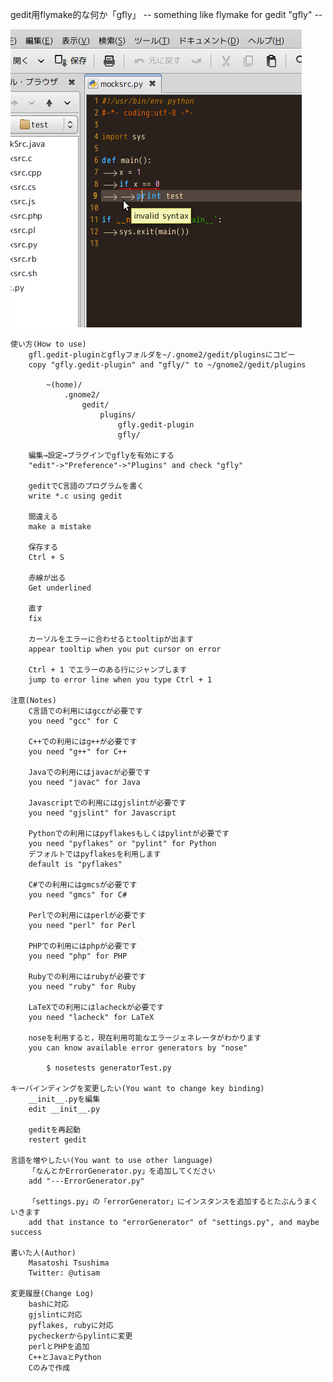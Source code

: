 gedit用flymake的な何か「gfly」
	-- something like flymake for gedit "gfly" --

![Screenshot](http://github.com/utisam/gfly/blob/master/Screenshot.png?raw=true "Screenshot")

	使い方(How to use)
		gfl.gedit-pluginとgflyフォルダを~/.gnome2/gedit/pluginsにコピー
		copy "gfly.gedit-plugin" and "gfly/" to ~/gnome2/gedit/plugins
		
			~(home)/
				.gnome2/
					gedit/
						plugins/
							gfly.gedit-plugin
							gfly/
		
		編集→設定→プラグインでgflyを有効にする
		"edit"->"Preference"->"Plugins" and check "gfly"
		
		geditでC言語のプログラムを書く
		write *.c using gedit
		
		間違える
		make a mistake
		
		保存する
		Ctrl + S
		
		赤線が出る
		Get underlined
		
		直す
		fix
		
		カーソルをエラーに合わせるとtooltipが出ます
		appear tooltip when you put cursor on error
		
		Ctrl + 1 でエラーのある行にジャンプします
		jump to error line when you type Ctrl + 1
		
	注意(Notes)
		C言語での利用にはgccが必要です
		you need "gcc" for C
		
		C++での利用にはg++が必要です
		you need "g++" for C++
		
		Javaでの利用にはjavacが必要です
		you need "javac" for Java
		
		Javascriptでの利用にはgjslintが必要です
		you need "gjslint" for Javascript
		
		Pythonでの利用にはpyflakesもしくはpylintが必要です
		you need "pyflakes" or "pylint" for Python
		デフォルトではpyflakesを利用します
		default is "pyflakes"
		
		C#での利用にはgmcsが必要です
		you need "gmcs" for C#
		
		Perlでの利用にはperlが必要です
		you need "perl" for Perl
		
		PHPでの利用にはphpが必要です
		you need "php" for PHP
		
		Rubyでの利用にはrubyが必要です
		you need "ruby" for Ruby
		
		LaTeXでの利用にはlacheckが必要です
		you need "lacheck" for LaTeX
		
		noseを利用すると，現在利用可能なエラージェネレータがわかります
		you can know available error generators by "nose"
		
			$ nosetests generatorTest.py
		
	キーバインディングを変更したい(You want to change key binding)
		__init__.pyを編集
		edit __init__.py
		
		geditを再起動
		restert gedit
	
	言語を増やしたい(You want to use other language)
		「なんとかErrorGenerator.py」を追加してください
		add "---ErrorGenerator.py"
		
		「settings.py」の「errorGenerator」にインスタンスを追加するとたぶんうまくいきます
		add that instance to "errorGenerator" of "settings.py", and maybe success
	
	書いた人(Author)
		Masatoshi Tsushima
		Twitter: @utisam

	変更履歴(Change Log)
		bashに対応
		gjslintに対応
		pyflakes, rubyに対応
		pycheckerからpylintに変更
		perlとPHPを追加
		C++とJavaとPython
		Cのみで作成

